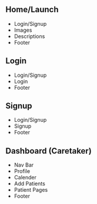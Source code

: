 ## Home/Launch
- Login/Signup
- Images
- Descriptions
- Footer

## Login
- Login/Signup
- Login
- Footer

## Signup
- Login/Signup
- Signup
- Footer

## Dashboard (Caretaker)
- Nav Bar
- Profile
- Calender
- Add Patients
- Patient Pages
- Footer